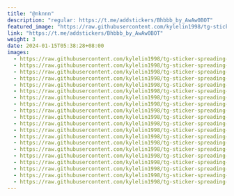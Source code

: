 ```yaml
---
title: "@nknnn"
description: "regular: https://t.me/addstickers/Bhbbb_by_AwAw0BOT"
featured_image: "https://raw.githubusercontent.com/kylelin1998/tg-sticker-spreading-worldwide-images/main/img/067c705b-c4ef-4324-89fc-7ccf5e54bc42.jpg"
link: "https://t.me/addstickers/Bhbbb_by_AwAw0BOT"
weight: 3
date: 2024-01-15T05:38:28+08:00
images:
  - https://raw.githubusercontent.com/kylelin1998/tg-sticker-spreading-worldwide-images/main/img/067c705b-c4ef-4324-89fc-7ccf5e54bc42.jpg
  - https://raw.githubusercontent.com/kylelin1998/tg-sticker-spreading-worldwide-images/main/img/66481f3b-b626-4ea3-af70-511937d2dec8.jpg
  - https://raw.githubusercontent.com/kylelin1998/tg-sticker-spreading-worldwide-images/main/img/4435ef87-f19d-4fca-868d-eba58ba8ba55.jpg
  - https://raw.githubusercontent.com/kylelin1998/tg-sticker-spreading-worldwide-images/main/img/0ff4867d-2d9c-43f1-b781-58f0a5fea012.jpg
  - https://raw.githubusercontent.com/kylelin1998/tg-sticker-spreading-worldwide-images/main/img/0dbe98ea-3c08-4934-bc2c-096902c89091.jpg
  - https://raw.githubusercontent.com/kylelin1998/tg-sticker-spreading-worldwide-images/main/img/4d184f4e-2727-4ecc-b4df-22f1292ee03d.jpg
  - https://raw.githubusercontent.com/kylelin1998/tg-sticker-spreading-worldwide-images/main/img/74ab40be-750b-408b-8058-4e61ff34639b.jpg
  - https://raw.githubusercontent.com/kylelin1998/tg-sticker-spreading-worldwide-images/main/img/f697f774-199a-4f36-b6ea-125b71c5708c.jpg
  - https://raw.githubusercontent.com/kylelin1998/tg-sticker-spreading-worldwide-images/main/img/a03b2825-9260-4ae1-89a6-045ef76c2dfb.jpg
  - https://raw.githubusercontent.com/kylelin1998/tg-sticker-spreading-worldwide-images/main/img/f24c4c4f-cca9-4680-8ee3-885c1eb9c5f3.jpg
  - https://raw.githubusercontent.com/kylelin1998/tg-sticker-spreading-worldwide-images/main/img/921a02b8-ab3a-458b-995b-d306cc8a300c.jpg
  - https://raw.githubusercontent.com/kylelin1998/tg-sticker-spreading-worldwide-images/main/img/5f044bce-ba55-4670-a45f-9aff5438ea83.jpg
  - https://raw.githubusercontent.com/kylelin1998/tg-sticker-spreading-worldwide-images/main/img/01ae51c9-eb70-497d-adc7-de390dfe5ccd.jpg
  - https://raw.githubusercontent.com/kylelin1998/tg-sticker-spreading-worldwide-images/main/img/198addd7-3521-443c-b3d5-82c50da641ee.jpg
  - https://raw.githubusercontent.com/kylelin1998/tg-sticker-spreading-worldwide-images/main/img/c68ec6a9-eb02-4df0-aea4-6dc84ed6b9aa.jpg
  - https://raw.githubusercontent.com/kylelin1998/tg-sticker-spreading-worldwide-images/main/img/32d330f8-e243-4f4b-b6f9-4efb56ed3427.jpg
  - https://raw.githubusercontent.com/kylelin1998/tg-sticker-spreading-worldwide-images/main/img/908eea0a-e377-4e85-84a3-8eea62df6b36.jpg
  - https://raw.githubusercontent.com/kylelin1998/tg-sticker-spreading-worldwide-images/main/img/eeeb8f13-2c7a-4c79-a3e8-9d5df07248f7.jpg
  - https://raw.githubusercontent.com/kylelin1998/tg-sticker-spreading-worldwide-images/main/img/ca22d93e-8ae3-44c7-8c1e-504791d88b0e.jpg
  - https://raw.githubusercontent.com/kylelin1998/tg-sticker-spreading-worldwide-images/main/img/36ec3daf-10d3-4e46-9f32-28ae746abeb6.jpg
---
```

